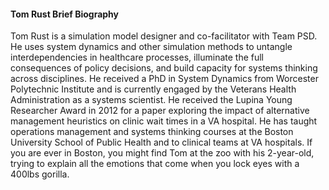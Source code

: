 #### Tom Rust Brief Biography

Tom Rust is a simulation model designer and co-facilitator with Team PSD.  He uses system dynamics and other simulation methods to untangle interdependencies in healthcare processes, illuminate the full consequences of policy decisions, and build capacity for systems thinking across disciplines.  He received a PhD in System Dynamics from Worcester Polytechnic Institute and is currently engaged by the Veterans Health Administration as a systems scientist. He received the Lupina Young Researcher Award in 2012 for a paper exploring the impact of alternative management heuristics on clinic wait times in a VA hospital.  He has taught operations management and systems thinking courses at the Boston University School of Public Health and to clinical teams at VA hospitals. If you are ever in Boston, you might find Tom at the zoo with his 2-year-old, trying to explain all the emotions that come when you lock eyes with a 400lbs gorilla.
